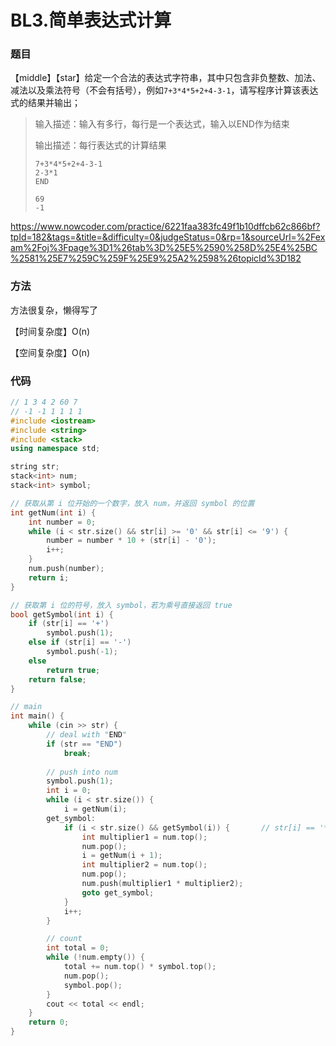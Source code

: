 # BL3.简单表达式计算

### 题目

【middle】【star】给定一个合法的表达式字符串，其中只包含非负整数、加法、减法以及乘法符号（不会有括号），例如```7+3*4*5+2+4-3-1```，请写程序计算该表达式的结果并输出；

> 输入描述：输入有多行，每行是一个表达式，输入以END作为结束
>
> 输出描述：每行表达式的计算结果
>
> ```
> 7+3*4*5+2+4-3-1
> 2-3*1
> END
> ```
>
> ```
> 69
> -1
> ```

<https://www.nowcoder.com/practice/6221faa383fc49f1b10dffcb62c866bf?tpId=182&tags=&title=&difficulty=0&judgeStatus=0&rp=1&sourceUrl=%2Fexam%2Foj%3Fpage%3D1%26tab%3D%25E5%2590%258D%25E4%25BC%2581%25E7%259C%259F%25E9%25A2%2598%26topicId%3D182>

### 方法

方法很复杂，懒得写了

【时间复杂度】O(n)

【空间复杂度】O(n)

### 代码

```cpp
// 1 3 4 2 60 7
// -1 -1 1 1 1 1
#include <iostream>
#include <string>
#include <stack>
using namespace std;

string str;
stack<int> num;
stack<int> symbol;

// 获取从第 i 位开始的一个数字，放入 num，并返回 symbol 的位置
int getNum(int i) {
    int number = 0;
    while (i < str.size() && str[i] >= '0' && str[i] <= '9') {
        number = number * 10 + (str[i] - '0');
        i++;
    }
    num.push(number);
    return i;
}

// 获取第 i 位的符号，放入 symbol，若为乘号直接返回 true
bool getSymbol(int i) {
    if (str[i] == '+')
        symbol.push(1);
    else if (str[i] == '-')
        symbol.push(-1);
    else
        return true;
    return false;
}

// main
int main() {
    while (cin >> str) {
        // deal with "END"
        if (str == "END")
            break;
             
        // push into num
        symbol.push(1);
        int i = 0;
        while (i < str.size()) {
            i = getNum(i);
        get_symbol:
            if (i < str.size() && getSymbol(i)) {       // str[i] == '*'
                int multiplier1 = num.top();
                num.pop();
                i = getNum(i + 1);
                int multiplier2 = num.top();
                num.pop();
                num.push(multiplier1 * multiplier2);
                goto get_symbol;
            }
            i++;
        }

        // count
        int total = 0;
        while (!num.empty()) {
            total += num.top() * symbol.top();
            num.pop();
            symbol.pop();
        }
        cout << total << endl;
    }
    return 0;
}
```



